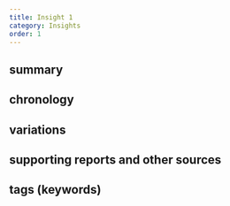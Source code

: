 ```yaml
---
title: Insight 1
category: Insights
order: 1
---
```



## summary

## chronology


## variations


## supporting reports and other sources


## tags (keywords)
